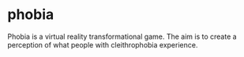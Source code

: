 # phobia
Phobia is a virtual reality transformational game.
The aim is to create a perception of what people with cleithrophobia experience.

